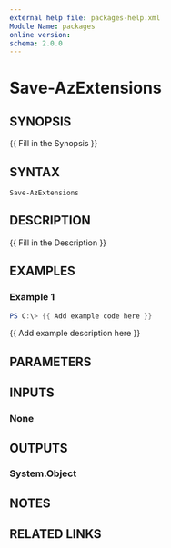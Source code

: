 ```yaml
---
external help file: packages-help.xml
Module Name: packages
online version:
schema: 2.0.0
---
```


# Save-AzExtensions

## SYNOPSIS
{{ Fill in the Synopsis }}

## SYNTAX

```
Save-AzExtensions
```

## DESCRIPTION
{{ Fill in the Description }}

## EXAMPLES

### Example 1
```powershell
PS C:\> {{ Add example code here }}
```

{{ Add example description here }}

## PARAMETERS

## INPUTS

### None

## OUTPUTS

### System.Object
## NOTES

## RELATED LINKS
